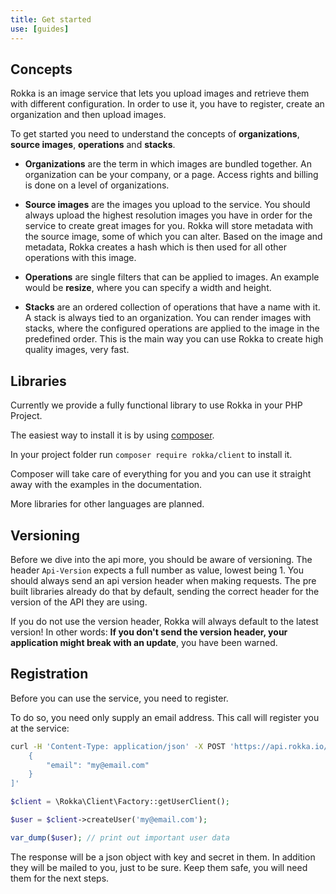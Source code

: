 ```yaml
---
title: Get started
use: [guides]
---
```


## Concepts

Rokka is an image service that lets you upload images and retrieve them with different configuration. In order to use it, you have to register, create an organization and then upload images.

To get started you need to understand the concepts of __organizations__, __source images__, __operations__ and __stacks__.

- __Organizations__ are the term in which images are bundled together. An organization can be your company, or a page. Access rights and billing is done on a level of organizations.

- __Source images__ are the images you upload to the service. You should always upload the highest resolution images you have in order for the service to create great images for you. Rokka will store metadata with the source image, some of which you can alter. Based on the image and metadata, Rokka creates a hash which is then used for all other operations with this image.

- __Operations__ are single filters that can be applied to images. An example would be __resize__, where you can specify a width and height.

- __Stacks__ are an ordered collection of operations that have a name with it. A stack is always tied to an organization. You can render images with stacks, where the configured operations are applied to the image in the predefined order. This is the main way you can use Rokka to create high quality images, very fast.

## Libraries

Currently we provide a fully functional library to use Rokka in your PHP Project.

The easiest way to install it is by using [composer](https://getcomposer.org/).

In your project folder run `composer require rokka/client` to install it.

Composer will take care of everything for you and you can use it straight away with the examples in the documentation.

More libraries for other languages are planned.  

## Versioning

Before we dive into the api more, you should be aware of versioning. The header `Api-Version` expects a full number as value, lowest being 1. You should always send an api version header when making requests. The pre built libraries already do that by default, sending the correct header for the version of the API they are using.

If you do not use the version header, Rokka will always default to the latest version! In other words: __If you don't send the version header, your application might break with an update__, you have been warned.

## Registration

Before you can use the service, you need to register.

To do so, you need only supply an email address. This call will register you at the service:

```bash
curl -H 'Content-Type: application/json' -X POST 'https://api.rokka.io/users' -d '[
    {
        "email": "my@email.com"
    }
]'
```
```php
$client = \Rokka\Client\Factory::getUserClient();

$user = $client->createUser('my@email.com');

var_dump($user); // print out important user data
```

The response will be a json object with key and secret in them. In addition they will be mailed to you, just to be sure. Keep them safe, you will need them for the next steps.
